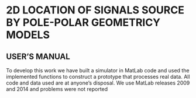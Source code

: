 # 2D LOCATION OF SIGNALS SOURCE BY POLE-POLAR GEOMETRICY MODELS
## USER’S MANUAL

To develop this work we have built a simulator in MatLab code and used the implemented functions to construct a prototype that processes real data. All code and data used are at anyone’s disposal. We use MatLab releases 2009 and 2014 and problems were not reported

